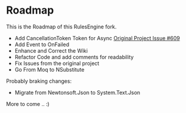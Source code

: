 # Roadmap

This is the Roadmap of this RulesEngine fork.

- Add CancellationToken Token for Async [Original Project Issue #609](https://github.com/microsoft/RulesEngine/issues/609)
- Add Event to OnFailed
- Enhance and Correct the Wiki
- Refactor Code and add comments for readability
- Fix Issues from the original project
- Go From Moq to NSubstitute 

Probably braking changes:
- Migrate from Newtonsoft.Json to System.Text.Json

More to come .. :)
